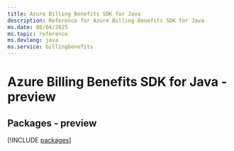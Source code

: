 ```yaml
---
title: Azure Billing Benefits SDK for Java
description: Reference for Azure Billing Benefits SDK for Java
ms.date: 08/04/2025
ms.topic: reference
ms.devlang: java
ms.service: billingbenefits
---
```

# Azure Billing Benefits SDK for Java - preview
## Packages - preview
[!INCLUDE [packages](billing-benefits-index.md)]
